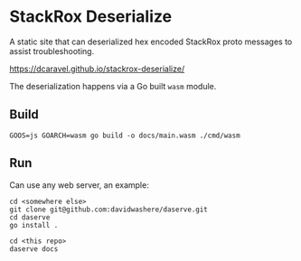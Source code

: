 # StackRox Deserialize
A static site that can deserialized hex encoded StackRox proto messages to assist troubleshooting.

https://dcaravel.github.io/stackrox-deserialize/

The deserialization happens via a Go built `wasm` module.

## Build

```
GOOS=js GOARCH=wasm go build -o docs/main.wasm ./cmd/wasm
```

## Run
Can use any web server, an example:

```
cd <somewhere else>
git clone git@github.com:davidwashere/daserve.git
cd daserve
go install .

cd <this repo>
daserve docs
```
